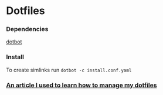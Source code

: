 # Dotfiles
### Dependencies
[dotbot](https://github.com/anishathalye/dotbot#getting-started)

### Install
To create simlinks run
`dotbot -c install.conf.yaml`

### [An article I used to learn how to manage my dotfiles](https://www.anishathalye.com/2014/08/03/managing-your-dotfiles/)
